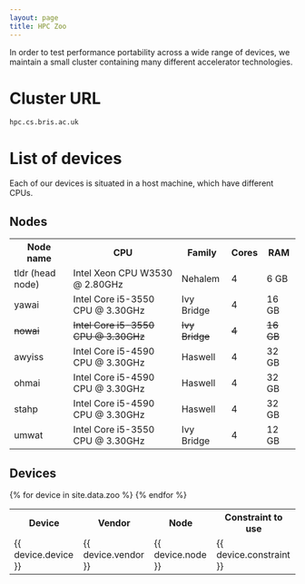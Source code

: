```yaml
---
layout: page
title: HPC Zoo
---
```


In order to test performance portability across a wide range of devices, we maintain a small cluster containing many different accelerator technologies.

# Cluster URL
`hpc.cs.bris.ac.uk`

# List of devices

Each of our devices is situated in a host machine, which have different CPUs.

## Nodes
<table class="zoo-list">
<tr><th>Node name</th><th>CPU</th><th>Family</th><th>Cores</th><th>RAM</th></tr>
<tr><td>tldr (head node)</td><td>Intel Xeon CPU W3530 @ 2.80GHz</td><td>Nehalem</td><td>4</td><td>6 GB</td></tr>
<tr><td>yawai</td><td>Intel Core i5-3550 CPU @ 3.30GHz</td><td>Ivy Bridge</td><td>4</td><td>16 GB</td></tr>
<tr><td><del>nowai</del></td><td><del>Intel Core i5-3550 CPU @ 3.30GHz</del></td><td><del>Ivy Bridge</del></td><td><del>4</del></td><td><del>16 GB</del></td></tr>
<tr><td>awyiss</td><td>Intel Core i5-4590 CPU @ 3.30GHz</td><td>Haswell</td><td>4</td><td>32 GB</td></tr>
<tr><td>ohmai</td><td>Intel Core i5-4590 CPU @ 3.30GHz</td><td>Haswell</td><td>4</td><td>32 GB</td></tr>
<tr><td>stahp</td><td>Intel Core i5-4590 CPU @ 3.30GHz</td><td>Haswell</td><td>4</td><td>32 GB</td></tr>
<tr><td>umwat</td><td>Intel Core i5-3550 CPU @ 3.30GHz</td><td>Ivy Bridge</td><td>4</td><td>12 GB</td></tr>

</table>

## Devices

<table class="zoo-list">
<tr>
<th>Device</th>
<th>Vendor</th>
<th>Node</th>
<th>Constraint to use</th>
</tr>
{% for device in site.data.zoo %}
<tr>
<td>{{ device.device }}</td>
<td>{{ device.vendor }}</td>
<td>{{ device.node }}</td>
<td>{{ device.constraint }}</td>
</tr>
{% endfor %}
</table>


